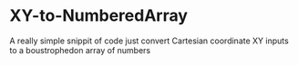 # XY-to-NumberedArray
A really simple snippit of code just convert Cartesian coordinate XY inputs to a boustrophedon array of numbers
